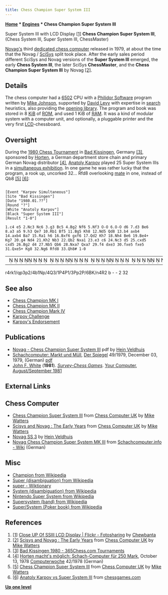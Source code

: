 ```yaml
---
title: Chess Champion Super System III
---
```

**[Home](Home "Home") * [Engines](Engines "Engines") * Chess Champion Super System III**

[](http://www.flickr.com/photos/10261668@N05/858178111/in/set-72157600922171918) Super System III with LCD Display <a id="cite-note-1" href="#cite-ref-1">[1]</a>
**Chess Champion Super System III**, (Chess System III, Super System III, ChessMaster)

[Novag's](Novag "Novag") third [dedicated chess computer](Dedicated_Chess_Computers "Dedicated Chess Computers") released in 1979, at about the time that the Novag / [SciSys](Saitek "Saitek") split took place. After the early sales period different SciSys and Novag versions of the **Super System III** emerged, the early **Chess System III**, the later SciSys **ChessMaster**, and the **Chess Champion Super System III** by Novag <a id="cite-note-2" href="#cite-ref-2">[2]</a>.

## Details

The chess computer had a [6502](6502 "6502") CPU with a [Philidor Software](Philidor_Software "Philidor Software") program written by [Mike Johnson](Mike_Johnson "Mike Johnson"), supported by [David Levy](David_Levy "David Levy") with expertise in [search](Search "Search") heuristics, also providing the [opening library](Opening_Book "Opening Book"). The program and book was stored in 8 [KiB](https://en.wikipedia.org/wiki/Kibibyte) of [ROM](Memory#ROM "Memory"), and used 1 KiB of [RAM](Memory#RAM "Memory"). It was a kind of modular system with a computer unit, and optionally, a pluggable printer and the very first [LCD](https://en.wikipedia.org/wiki/Liquid_crystal_display)-chessboard.

## Oversight

During the [1980 Chess Tournament](https://en.wikipedia.org/wiki/List_of_strong_chess_tournaments#1980.E2.80.931989) in [Bad Kissingen](https://en.wikipedia.org/wiki/Bad_Kissingen), Germany <a id="cite-note-3" href="#cite-ref-3">[3]</a>, sponsored by [Horten](https://en.wikipedia.org/wiki/Horten_AG), a German department store chain and primary German Novag distributor <a id="cite-note-4" href="#cite-ref-4">[4]</a>, [Anatoly Karpov](https://en.wikipedia.org/wiki/Anatoly_Karpov) played 25 Super System IIIs in a [simultaneous exhibition](https://en.wikipedia.org/wiki/Simultaneous_exhibition). In one game he was rather lucky that the program, a rook up, uncorked 32... Rfd8 overlooking [mate](Checkmate "Checkmate") in one, instead of Qb8 <a id="cite-note-5" href="#cite-ref-5">[5]</a> <a id="cite-note-6" href="#cite-ref-6">[6]</a>:

```

[Event "Karpov Simultaneous"]
[Site "Bad Kissingen"]
[Date "1980.01.??"]
[Round "?"]
[White "Anatoly Karpov"]
[Black "Super System III"]
[Result "1-0"]

1.c4 e5 2.Nc3 Nc6 3.g3 Bc5 4.Bg2 Nf6 5.Nf3 O-O 6.O-O d6 7.d3 Be6 
8.a3 a5 9.h3 Qe7 10.Rb1 Bf5 11.Bg5 Kh8 12.Nd5 Qd8 13.b4 axb4 
14.axb4 Ba7 15.Ra1 h6 16.Bxf6 gxf6 17.Qd2 Kh7 18.Nh4 Be6 19.Be4+ 
Kg7 20.g4 Nd4 21.Kh2 Nb3 22.Qb2 Nxa1 23.e3 c6 24.Nc3 d5 25.cxd5 
cxd5 26.Bg2 d4 27.Nb5 Qb6 28.Nxa7 Qxa7 29.f4 dxe3 30.fxe5 fxe5 
31.Qxe5+ Kg8 32.Ng6 Rfd8 33.Qh8# 1-0

```

|  |
| --- |
|                                                                              ♜    ♜♚ ♛♟   ♟      ♝ ♘♟    ♕    ♙    ♙    ♙♟  ♙      ♗♔♞    ♖   |

r4rk1/qp3p2/4b1Np/4Q3/1P4P1/3Pp2P/6BK/n4R2 b - - 2 32

## See also

- [Chess Champion MK I](Chess_Champion_MK_I "Chess Champion MK I")
- [Chess Champion MK II](Chess_Champion_MK_II "Chess Champion MK II")
- [Chess Champion Mark IV](Chess_Champion_Mark_IV "Chess Champion Mark IV")
- [Karpov Challenge](Chess_Champion_MK_I#KarpovChallenge "Chess Champion MK I")
- [Karpov's Endorsement](Chess_Champion_MK_I#KarpovsAdvertisement "Chess Champion MK I")

## Publications

- [Novag - Chess Champion Super System III](http://www.schaakcomputers.nl/hein_veldhuis/database/files/09-1979%20%5BH-1801%5D%20Novag%20-%20Chess%20Champion%20Super%20System%20III.pdf) pdf by [Hein Veldhuis](Hein_Veldhuis "Hein Veldhuis")
- [Schachcomputer: Markt und Müll](http://www.spiegel.de/spiegel/print/d-39867523.html), [Der Spiegel](https://en.wikipedia.org/wiki/Der_Spiegel) 49/1979, December 03, 1979, (German) [pdf](http://wissen.spiegel.de/wissen/image/show.html?did=39867523&aref=image035/E0513/PPM-SP197904901190131.pdf)
- [John F. White](John_F._White "John F. White") (**1981**). *[Survey-Chess Games](http://yourcomputeronline.wordpress.com/2010/12/10/survey-chess-games/)*. [Your Computer](Your_Computer "Your Computer"), [August/September 1981](http://yourcomputeronline.wordpress.com/2010/10/31/augustseptember-1981-contents-and-editorial/)

## External Links

## Chess Computer

- [Chess Champion Super System III](http://www.chesscomputeruk.com/html/chess_champion_super_system_ii.html) from [Chess Computer UK](http://www.chesscomputeruk.com/index.html) by [Mike Watters](Mike_Watters "Mike Watters")
- [Scisys and Novag : The Early Years](http://www.chesscomputeruk.com/html/scisys_and_novag___the_early_y.html) from [Chess Computer UK](http://www.chesscomputeruk.com/index.html) by [Mike Watters](Mike_Watters "Mike Watters")
- [Novag SS 3](http://www.schaakcomputers.nl/schaakcomputers/Novag/chess2.php?item=3&merk=Novag) by [Hein Veldhuis](Hein_Veldhuis "Hein Veldhuis")
- [Novag Chess Champion Super System MK III](http://www.schach-computer.info/wiki/index.php/Novag_Chess_Champion_Super_System_MK_III) from [Schachcomputer.info - Wiki](http://www.schach-computer.info/wiki/index.php/Hauptseite_En) (German)

## Misc

- [Champion from Wikipedia](https://en.wikipedia.org/wiki/Champion)
- [Super (disambiguation) from Wikipedia](https://en.wikipedia.org/wiki/Super)
- [super - Wiktionary](http://en.wiktionary.org/wiki/super)
- [System (disambiguation) from Wikipedia](https://en.wikipedia.org/wiki/System_%28disambiguation%29)
- [Nintendo Super System from Wikipedia](https://en.wikipedia.org/wiki/Nintendo_Super_System)
- [Supersystem (band) from Wikipedia](https://en.wikipedia.org/wiki/Supersystem)
- [Super/System (Poker book) from Wikipedia](https://en.wikipedia.org/wiki/Super/System)

## References

1. <a id="cite-ref-1" href="#cite-note-1">[1]</a> [Close UP Of SSIII LCD Display | Flickr - Fotosharing](http://www.flickr.com/photos/10261668@N05/858178111/in/set-72157600922171918) by [Chewbanta](Steve_Blincoe "Steve Blincoe")
1. <a id="cite-ref-2" href="#cite-note-2">[2]</a> [Scisys and Novag : The Early Years](http://www.chesscomputeruk.com/html/scisys_and_novag___the_early_y.html) from [Chess Computer UK](http://www.chesscomputeruk.com/index.html) by [Mike Watters](Mike_Watters "Mike Watters")
1. <a id="cite-ref-3" href="#cite-note-3">[3]</a> [Bad Kissingen 1980 - 365Chess.com Tournaments](http://www.365chess.com/tournaments/Bad_Kissingen_1980/21825)
1. <a id="cite-ref-4" href="#cite-note-4">[4]</a> [Horten macht's möglich: Schach-Computer für 250 Mark](http://www.computerwoche.de/heftarchiv/1978/42/1197195/), October 13, 1978 [Computerwoche](Computerworld#Woche "Computerworld") 42/1978 (German)
1. <a id="cite-ref-5" href="#cite-note-5">[5]</a> [Chess Champion Super System III](http://www.chesscomputeruk.com/html/chess_champion_super_system_ii.html) from [Chess Computer UK](http://www.chesscomputeruk.com/index.html) by [Mike Watters](Mike_Watters "Mike Watters")
1. <a id="cite-ref-6" href="#cite-note-6">[6]</a> [Anatoly Karpov vs Super System III](http://www.chessgames.com/perl/chessgame?gid=1068060) from [chessgames.com](http://www.chessgames.com/index.html)

**[Up one level](Engines "Engines")**

